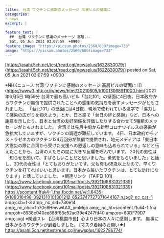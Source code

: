 ```yaml
---
title:  台湾 ワクチンに感謝のメッセージ 高層ビルの壁面に  
categories:
- news
excerpt: |
  
feature_text: |
  ##  台湾 ワクチンに感謝のメッセージ 高層...
  Sat, 05 Jun 2021 03:07:59  +0900
feature_image: "https://picsum.photos/2560/600?image=733"
image: "https://picsum.photos/2560/600?image=733"
---
```


[https://asahi.5ch.net/test/read.cgi/newsplus/1622830079/](https://asahi.5ch.net/test/read.cgi/newsplus/1622830079/)
posted on Sat, 05 Jun 2021 03:07:59  +0900

<!--more-->

※NHKニュース 台湾 ワクチンに感謝のメッセージ 高層ビルの壁面に ![](https://www3.nhk.or.jp/news/html/20210605/k10013068911000.html 2021年6月5日 1時59分 台湾で最も高いビル「台北101」の壁面に4日夜、日本政府からワクチンが無償で提供されたことへの感謝の気持ちを表すメッセージがともされました。 「台北101」の壁面には4日夜、現地で使われている漢字で「協力して感染の広がりを抑えよう」とか、日本語で「台日の絆と感謝」など、日本への謝意を示したり、日本と台湾の友好関係を評価したりする合わせて5種類のメッセージがともされました。 台湾では先月中旬から新型コロナウイルスの感染が急拡大していますが、ワクチンの調達が難航しています。 4日、日本政府からアストラゼネカのワクチン124万回分が無償で提供され、地元メディアは「東日本大震災の際に台湾から受けた支援への恩返しの意味も込められている」などと伝えたことから、台湾の人たちの間に大きな反響を呼んでいます。 20代の男性は「知らせを聞いて、すばらしいことだと思いました。勇気をもらいました」と話し、30代の女性は「とてもありがたいです。父も母も65歳以上なので、早くワクチンを打てればいいと思います。日本から届いたワクチンは、とても助けになります」と話していました。 ※関連リンク（TAIPEI 101) [https://www.facebook.com/101mall/posts/3921108831321339](https://www.facebook.com/101mall/posts/3921108831321339) https://scontent.ffuk4-1.fna.fbcdn.net/v/t1.6435-9/188010498_3921310101301212_8523747727371644167_n.jpg?_nc_cat=1 amp;ccb=1-3 amp;_nc_sid=730e14 amp;_nc_ohc=1b70e8HmvwAAX_pmMgo amp;_nc_ht=scontent.ffuk4-1.fna amp;oh=8538c040ee888f66e52ad39e4247fd40 amp;oe=60DF79D7 amp;.jpg) ※関連スレ 【台湾桃園市長】心より日本の人々に感謝します。 無事に日本からのワクチンが到着しました。 [マスク着用のお願い★] https://asahi.5ch.net/test/read.cgi/newsplus/1622786774/
